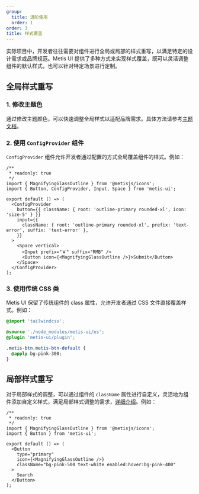 ```yaml
---
group:
  title: 进阶使用
  order: 1
order: 3
title: 样式覆盖
---
```


实际项目中，开发者往往需要对组件进行全局或局部的样式重写，以满足特定的设计需求或品牌规范。Metis UI 提供了多种方式来实现样式覆盖，既可以灵活调整组件的默认样式，也可以针对特定场景进行定制。

## 全局样式重写

### 1. 修改主题色

通过修改主题颜色，可以快速调整全局样式以适配品牌需求。具体方法请参考[主题文档](/docs/theme-cn)。

### 2. 使用 `ConfigProvider` 组件

`ConfigProvider` 组件允许开发者通过配置的方式全局覆盖组件的样式。例如：

```tsx | demo
/**
 * readonly: true
 */
import { MagnifyingGlassOutline } from '@metisjs/icons';
import { Button, ConfigProvider, Input, Space } from 'metis-ui';

export default () => (
  <ConfigProvider
    button={{ className: { root: 'outline-primary rounded-xl', icon: 'size-5' } }}
    input={{
      className: { root: 'outline-primary rounded-xl', prefix: 'text-error', suffix: 'text-error' },
    }}
  >
    <Space vertical>
      <Input prefix="￥" suffix="RMB" />
      <Button icon={<MagnifyingGlassOutline />}>Submit</Button>
    </Space>
  </ConfigProvider>
);
```

### 3. 使用传统 CSS 类

Metis UI 保留了传统组件的 class 属性，允许开发者通过 CSS 文件直接覆盖样式。例如：

```css tailwind.css
@import 'tailwindcss';

@source './node_modules/metis-ui/es';
@plugin 'metis-ui/plugin';

.metis-btn.metis-btn-default {
  @apply bg-pink-300;
}
```

## 局部样式重写

对于局部样式的调整，可以通过组件的 `className` 属性进行自定义，灵活地为组件添加自定义样式，满足局部样式调整的需求，[详细介绍](/docs/semantic-class-cn)。例如：

```tsx | demo
/**
 * readonly: true
 */
import { MagnifyingGlassOutline } from '@metisjs/icons';
import { Button } from 'metis-ui';

export default () => (
  <Button
    type="primary"
    icon={<MagnifyingGlassOutline />}
    className="bg-pink-500 text-white enabled:hover:bg-pink-400"
  >
    Search
  </Button>
);
```
